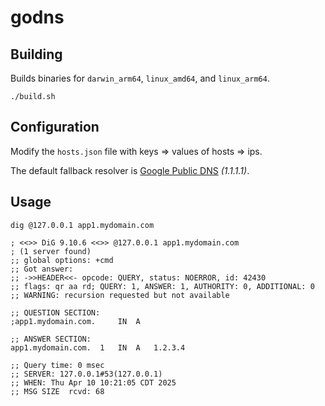 # godns

## Building

Builds binaries for `darwin_arm64`, `linux_amd64`, and `linux_arm64`.

```shell
./build.sh
```

## Configuration

Modify the `hosts.json` file with keys => values of hosts => ips.

The default fallback resolver is [Google Public DNS](https://developers.google.com/speed/public-dns) _(1.1.1.1)_.

## Usage

```shell
dig @127.0.0.1 app1.mydomain.com

; <<>> DiG 9.10.6 <<>> @127.0.0.1 app1.mydomain.com
; (1 server found)
;; global options: +cmd
;; Got answer:
;; ->>HEADER<<- opcode: QUERY, status: NOERROR, id: 42430
;; flags: qr aa rd; QUERY: 1, ANSWER: 1, AUTHORITY: 0, ADDITIONAL: 0
;; WARNING: recursion requested but not available

;; QUESTION SECTION:
;app1.mydomain.com.     IN  A

;; ANSWER SECTION:
app1.mydomain.com.  1   IN  A   1.2.3.4

;; Query time: 0 msec
;; SERVER: 127.0.0.1#53(127.0.0.1)
;; WHEN: Thu Apr 10 10:21:05 CDT 2025
;; MSG SIZE  rcvd: 68
```
